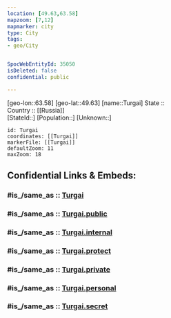 ```yaml
---
location: [49.63,63.58] 
mapzoom: [7,12] 
mapmarker: city 
type: City
tags:
- geo/City


SpocWebEntityId: 35050
isDeleted: false
confidential: public

---
```

[geo-lon::63.58] 
[geo-lat::49.63] 
[name::Turgai] 
State ::  
Country :: [[Russia]]  
[StateId::] 
[Population::] 
[Unknown::] 


```leaflet
id: Turgai
coordinates: [[Turgai]] 
markerFile: [[Turgai]] 
defaultZoom: 11 
maxZoom: 18
```


## Confidential Links & Embeds: 

### #is_/same_as :: [Turgai](/_Standards/Earth/Continent/Asia/Asia~Central/Kazakhstan/Counties/Qostanay/City/Turgai.md) 

### #is_/same_as :: [Turgai.public](/_public/Earth/Continent/Asia/Asia~Central/Kazakhstan/Counties/Qostanay/City/Turgai.public.md) 

### #is_/same_as :: [Turgai.internal](/_internal/Earth/Continent/Asia/Asia~Central/Kazakhstan/Counties/Qostanay/City/Turgai.internal.md) 

### #is_/same_as :: [Turgai.protect](/_protect/Earth/Continent/Asia/Asia~Central/Kazakhstan/Counties/Qostanay/City/Turgai.protect.md) 

### #is_/same_as :: [Turgai.private](/_private/Earth/Continent/Asia/Asia~Central/Kazakhstan/Counties/Qostanay/City/Turgai.private.md) 

### #is_/same_as :: [Turgai.personal](/_personal/Earth/Continent/Asia/Asia~Central/Kazakhstan/Counties/Qostanay/City/Turgai.personal.md) 

### #is_/same_as :: [Turgai.secret](/_secret/Earth/Continent/Asia/Asia~Central/Kazakhstan/Counties/Qostanay/City/Turgai.secret.md)

